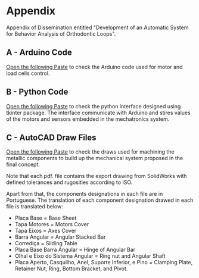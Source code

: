 # Appendix
Appendix of Dissemination entitled "Development of an Automatic System for Behavior Analysis of Orthodontic Loops".

## A - Arduino Code
[Open the following Paste](./arduino_code.ino/) to check the Arduino code used for motor and load cells control.
## B - Python Code
[Open the following Paste](./python_code.pys/) to check the python interface designed using tkinter package. The interface communicate with Arduino and stires values of the motors and sensors embedded in the mechatronics system.


## C - AutoCAD Draw Files
[Open the following Paste](./2D%20Technical%20Draws/) to check the draws used for machining the metallic components to build up the mechanical system proposed in the final concept.

Note that each pdf. file contains the export drawing from SolidWorks with defined tolerances and rugosities according to ISO.

Apart from that, the components designations in each file are in Portuguese. The translation of each component designation drawed in each file is translated below:
- Placa Base = Base Sheet
- Tapa Motores = Motors Cover
- Tapa Eixos = Axes Cover
- Barra Angular = Angular Stacked Bar
- Corrediça = Sliding Table
- Placa Base Barra Angular = Hinge of Angular Bar
- Olhal e Eixo do Sistema Angular = Ring nut and Angular Shaft
- Placa Aperto, Casquilho, Anel, Suporte Inferior, e Pino = Clamping Plate, Retainer Nut, Ring, Bottom Bracket, and Pivot.

  



